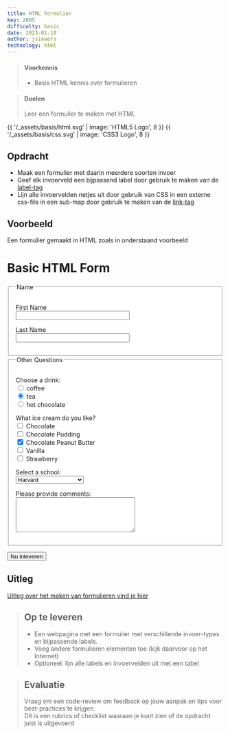 ```yaml
---
title: HTML Formulier
key: 2005
difficulty: basic
date: 2023-01-10
author: jsiewers
technology: html
---
```


> #### Voorkennis
> * Basis HTML kennis over formulieren

> #### Doelen
> Leer een formulier te maken met HTML

{{ '/_assets/basis/html.svg' | image: 'HTML5 Logo', 8 }}
{{ '/_assets/basis/css.svg' | image: 'CSS3 Logo', 8 }}

## Opdracht
* Maak een formulier met daarin meerdere soorten invoer
* Geef elk invoerveld een bijpassend label door gebruik te maken van de [label-tag](https://www.w3schools.com/tags/tag_label.asp) 
* Lijn alle invoervelden netjes uit door gebruik van CSS in een externe css-file in een sub-map door gebruik te maken van de  [link-tag](https://www.w3schools.com/tags/tag_link.asp)


## Voorbeeld
Een formulier gemaakt in HTML zoals in onderstaand voorbeeld

<div class="html">
    <h1>Basic HTML Form</h1>
    <form method="post" action="http://cscie12.dce.harvard.edu/echo">
        <fieldset style="padding:16px;background-color:white">
            <legend>Name</legend>
            <p>
                <label for="fname">First Name </label>
                <br/>
                <input   type="text" name="fname" id="fname" size="30" /> </p>
            <p>
                <label for="lname">Last Name </label>
                <br/>
                <input  type="text" name="lname" id="lname" size="30" /> </p>
        </fieldset>
        <fieldset style="padding:16px;background-color:white">
            <legend>Other Questions</legend>
            <p>
                Choose a drink:
                <br/>
                <input   type="radio" name="drink" id="coffee" value="coffee" />
                <label for="coffee">coffee</label>
                <br/>
                <input  checked="checked" type="radio" name="drink" id="tea" value="tea" />
                <label for="tea">tea</label>
                <br/>
                <input   type="radio" name="drink" id="hotchoc" value="hot_chocolate" />
                <label for="hotchoc">hot chocolate</label>
                <br/>
            </p>
            <p> What ice cream do you like?
                <br/>
                <input   type="checkbox" name="icecream" id="icecream_chocolate" value="chocolate" />
                <label for="icecream_chocolate">Chocolate</label>
                <br/>
                <input   type="checkbox" name="icecream" id="icecream_hcp" value="herrell's chocolate pudding" />
                <label for="icecream_hcp">Chocolate Pudding</label>
                <br/>
                <input  checked="checked" type="checkbox" name="icecream" id="icecream_cpb" value="chocolate peanut butter" />
                <label for="icecream_cpb">Chocolate Peanut Butter</label>
                <br/>
                <input   type="checkbox" name="icecream" id="icecream_vanilla" value="vanilla" />
                <label for="icecream_vanilla">Vanilla</label>
                <br/>
                <input   type="checkbox" name="icecream" id="icecream_strawberry" value="strawberry" />
                <label for="icecream_strawberry">Strawberry</label>
            </p>
            <p>
                <label for="school">Select a school:</label>
                <br/>
                <select   name="school" id="school">
                    <optgroup label="ACC">
                        <option>Boston College</option>
                        <option>Clemson</option>
                        <option>Duke</option>
                        <option>Florida State</option>
                        <option>Georgia Tech</option>
                        <option>Louiville</option>
                        <option>Miami</option>
                        <option>North Carolina</option>
                        <option>North Carolina State</option>
                        <option>Notre Dame</option>
                        <option>Pitt</option>
                        <option>Syracuse</option>
                        <option>Virginia</option>
                        <option>Virginia Tech</option>
                        <option>Wake Forest</option>
                    </optgroup>
                    <optgroup label="Big 10">
                        <option>Illinois</option>
                        <option>Indiana</option>
                        <option>Iowa</option>
                        <option>Maryland</option>
                        <option>Michigan</option>
                        <option>Michigan State</option>
                        <option>Minnesota</option>
                        <option>Nebraska</option>
                        <option>Northwestern</option>
                        <option>Ohio State</option>
                        <option>Penn State</option>
                        <option>Purdue</option>
                        <option>Rutgers</option>
                        <option>Wisconsin</option>
                    </optgroup>
                    <optgroup label="Big XII">
                        <option>Baylor</option>
                        <option>Iowa State</option>
                        <option>Kansas</option>
                        <option>Kansas State</option>
                        <option>Oklahoma</option>
                        <option>Oklahoma State</option>
                        <option>Texas</option>
                        <option>Texas Christian</option>
                        <option>Texas Tech</option>
                        <option>West Virginia</option>
                    </optgroup>
                    <optgroup label="Ivy League">
                        <option>Brown</option>
                        <option>Columbia</option>
                        <option>Cornell</option>
                        <option>Dartmouth</option>
                        <option selected 00="selected">Harvard</option>
                        <option>Penn </option>
                        <option>Princeton</option>
                        <option>Yale</option>
                    </optgroup>
                    <optgroup label="Pac 12">
                        <option>Arizona</option>
                        <option>Arizona State</option>
                        <option>California</option>
                        <option>Colorado</option>
                        <option>Oregon</option>
                        <option>Oregon State</option>
                        <option>Stanford</option>
                        <option>UCLA</option>
                        <option>USC</option>
                        <option>Utah</option>
                        <option>Washington</option>
                        <option>Washington State</option>
                    </optgroup>
                </select>
            </p>
            <p>
                <label for="comments">Please provide comments:</label>
                <br/>
                <textarea   rows="5" cols="32" name="comments" id="comments"></textarea>
            </p>
        </fieldset>
        <p>
            <input type="submit" value="Nu inleveren"/>
        </p>
    </form>
</div>

## Uitleg 
[Uitleg over het maken van formulieren vind je hier](https://www.edutorial.nl/html/formulieren/#formulieren)

> ## Op te leveren
> * Een webpagina met een formulier met verschillende invoer-types en bijpassende labels.
> * Voeg andere formulieren elementen toe (kijk daarvoor op het Internet)
> * Optioneel: lijn alle labels en invoervelden uit met een tabel

> ## Evaluatie
> Vraag om een code-review om feedback op jouw aanpak en tips voor best-practices te krijgen.<br>
> Dit is een rubrics of checklist waaraan je kunt zien of de opdracht juist is uitgevoerd
